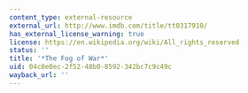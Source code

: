 ```yaml
---
content_type: external-resource
external_url: http://www.imdb.com/title/tt0317910/
has_external_license_warning: true
license: https://en.wikipedia.org/wiki/All_rights_reserved
status: ''
title: '*The Fog of War*'
uid: 04c0e0ec-2f52-48b0-8592-342bc7c9c49c
wayback_url: ''
---
```

